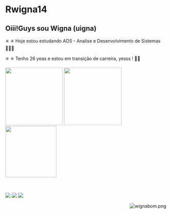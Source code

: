 # Rwigna14
## Oiii!Guys sou Wigna (uigna)
 <div>
 ✳️ ✳️ Hoje estou estudando ADS - Analise e Desenvolvimento de Sistemas 👩🏿‍💻
 
✳️ ✳️  Tenho 26 yeas e estou em transição de carreira, yesss ! 💃🏽
 <div>
 <img height="180em" src="https://github-readme-stats.vercel.app/api?
 <a href="https://github.com/wigna">
  <img height="180em" src="https://github-readme-stats.vercel.app/api?username=wigna&show_icons=true&theme=dark&include_all_commits=true&count_private=true"/>
  <img height="160em" src="https://github-readme-stats.vercel.app/api/top-langs/?username=wigna&layout=compact&langs_count=7&theme=dark"/>
</div>
<div style="display: inline_block"><br>

 <div style="display: inline_block"><br>
  
 <a href="https://instagram.com/wigna.romaisa" target="_blank"><img src="https://img.shields.io/badge/-Instagram-%23E4405F?style=for-the-badge&logo=instagram&logoColor=white" target="_blank"></a>
 	<a href="https://www.twitch.tv/wignaroma" target="_blank"><img src="https://img.shields.io/badge/Twitch-9146FF?style=for-the-badge&logo=twitch&logoColor=white" target="_blank"></a>
 <a href="https://discord.gg/G9GPg5SA75" target="_blank"><img src="https://img.shields.io/badge/Discord-7289DA?style=for-the-badge&logo=discord&logoColor=white" target="_blank"></a> 

 </div>
  
 <img align="right" alt="wignabom.png" src="https://cdn.discordapp.com/attachments/ ile://home/wigna/Downloads/wignabom.png/hi.gif">
</div>
  

